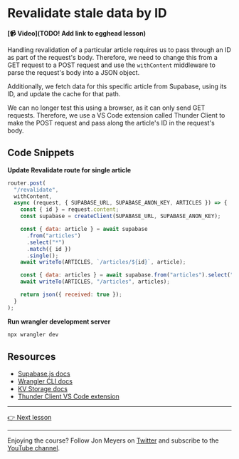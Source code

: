 # Revalidate stale data by ID

**[📹 Video](TODO! Add link to egghead lesson)**

Handling revalidation of a particular article requires us to pass through an ID as part of the request's body. Therefore, we need to change this from a GET request to a POST request and use the `withContent` middleware to parse the request's body into a JSON object.

Additionally, we fetch data for this specific article from Supabase, using its ID, and update the cache for that path.

We can no longer test this using a browser, as it can only send GET requests. Therefore, we use a VS Code extension called Thunder Client to make the POST request and pass along the article's ID in the request's body.

## Code Snippets

**Update Revalidate route for single article**

```javascript
router.post(
  "/revalidate",
  withContent,
  async (request, { SUPABASE_URL, SUPABASE_ANON_KEY, ARTICLES }) => {
    const { id } = request.content;
    const supabase = createClient(SUPABASE_URL, SUPABASE_ANON_KEY);

    const { data: article } = await supabase
      .from("articles")
      .select("*")
      .match({ id })
      .single();
    await writeTo(ARTICLES, `/articles/${id}`, article);

    const { data: articles } = await supabase.from("articles").select("*");
    await writeTo(ARTICLES, "/articles", articles);

    return json({ received: true });
  }
);
```

**Run wrangler development server**

```bash
npx wrangler dev
```

## Resources

- [Supabase.js docs](https://github.com/supabase/supabase-js)
- [Wrangler CLI docs](https://developers.cloudflare.com/workers/wrangler/commands/)
- [KV Storage docs](https://developers.cloudflare.com/workers/runtime-apis/kv/)
- [Thunder Client VS Code extension](https://marketplace.visualstudio.com/items?itemName=rangav.vscode-thunder-client)

---

[👉 Next lesson](/10-automatically-revalidate-kv-store-cache-on-change-with-database-webhooks-in-supabase)

---

Enjoying the course? Follow Jon Meyers on [Twitter](https://twitter.com/jonmeyers_io) and subscribe to the [YouTube channel](https://www.youtube.com/c/jonmeyers).
